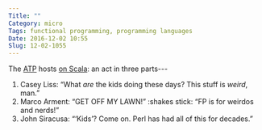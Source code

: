 ```yaml
---
Title: ""
Category: micro
Tags: functional programming, programming languages
Date: 2016-12-02 10:55
Slug: 12-02-1055
---
```


The [ATP] hosts [on Scala]: an act in three parts---

[ATP]: http://atp.fm
[on Scala]: https://overcast.fm/+CdQYj9UA/0:41

1. Casey Liss: “What *are* the kids doing these days? This stuff is *weird*, man.”
2. Marco Arment: “GET OFF MY LAWN!” :shakes stick: “FP is for weirdos and nerds!”
3. John Siracusa: “‘Kids’? Come on. Perl has had all of this for decades.”
